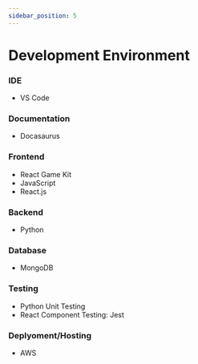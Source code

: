 ```yaml
---
sidebar_position: 5
---
```


# Development Environment

### IDE
- VS Code

### Documentation
- Docasaurus

### Frontend
- React Game Kit
- JavaScript
- React.js

### Backend
- Python

### Database
- MongoDB

### Testing
- Python Unit Testing
- React Component Testing: Jest

### Deplyoment/Hosting
- AWS
